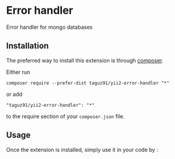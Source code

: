 Error handler
=============
Error handler for mongo databases

Installation
------------

The preferred way to install this extension is through [composer](http://getcomposer.org/download/).

Either run

```
composer require --prefer-dist taguz91/yii2-error-handler "*"
```

or add

```
"taguz91/yii2-error-handler": "*"
```

to the require section of your `composer.json` file.


Usage
-----

Once the extension is installed, simply use it in your code by  :
